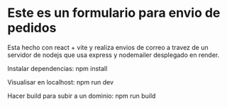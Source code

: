 # Este es un formulario para envio de pedidos

Esta hecho con react + vite y realiza envios de correo a  travez de un servidor de nodejs  que  usa express y nodemailer desplegado en render.

Instalar dependencias:
npm install

Visualisar en localhost:
 npm run dev
 
Hacer build para subir a un dominio:
 npm run build


